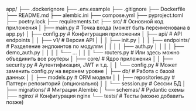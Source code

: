app/
├── .dockerignore
├── .env.example
├── .gitignore
├── Dockerfile
├── README.md
├── alembic.ini
├── compose.yml
├── pyproject.toml
├── poetry.lock
├── requirements.txt
├── src/                      # Основной код приложения
│   ├── main.py               # Точка входа (может быть переименована в app.py)
│   ├── config.py             # Конфигурация приложения
│   ├── api/                  # API endpoints
│   │   ├── v1/               # Версия API
│   │   │   ├── init.py
│   │   │   ├── endpoints/    # Разделение эндпоинтов по модулям
│   │   │   │   ├── auth.py
│   │   │   │   ├── demo_auth.py
│   │   │   │   └── ...
│   │   │   └── routers.py    # Или здесь можно объединить все роутеры
│   ├── core/                 # Ядро приложения
│   │   ├── security.py       # Аутентификация, JWT и т.д.
│   │   └── config.py         # Может заменить config.py на верхнем уровне
│   ├── db/                   # Работа с базой данных
│   │   ├── models.py         # ORM модели
│   │   ├── repositories.py   # Паттерн репозиторий (опционально)
│   │   └── session.py        # Сессии БД
│   ├── migrations/           # Миграции Alembic
│   └── schemas/              # Pydantic схемы
├── nginx/                    # Конфигурация nginx
└── tests/                    # Тесты (можно добавить позже)
